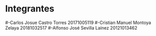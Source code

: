 # Integrantes
#-Carlos Josue Castro Torres 20171005119
#-Cristian Manuel Montoya Zelaya 20181032517
#-Alfonso José Sevilla Laínez 20121013462
